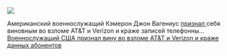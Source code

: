 <!--2025-02-20 14:34:14-->
<div class="yb">
  <div class="rss smaller1 habr"><img src="https://habrastorage.org/getpro/habr/upload_files/bde/056/4b8/bde0564b88171b5d7f042cb7d49be962.jpg" /><p>Американский военнослужащий Кэмерон Джон Вагениус <a href="https://techcrunch.com/2025/02/19/us-army-soldier-pleads-guilty-to-att-and-verizon-hacks/" rel="noopener noreferrer nofollow">признал </a>себя виновным во взломе AT&amp;T и Verizon и краже записей телефонны... <br><a class="light" href="https://habr.com/ru/news/884408/?utm_source=habrahabr&utm_medium=rss&utm_campaign=884408">Военнослужащий США признал вину во взломе AT&amp;T и Verizon и краже данных абонентов</a></div>
</div>
